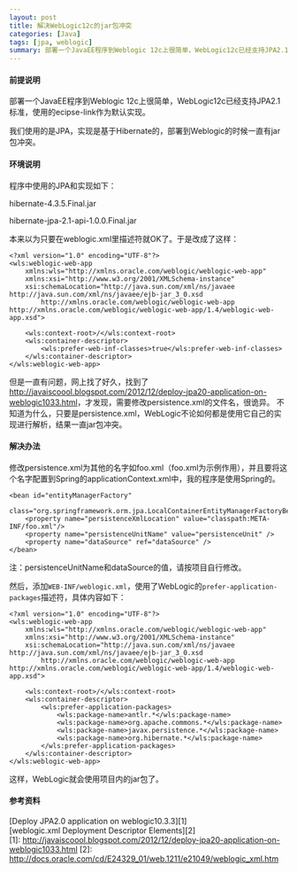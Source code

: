 ```yaml
---
layout: post
title: 解决WebLogic12c的jar包冲突
categories: [Java]
tags: [jpa, weblogic]
summary: 部署一个JavaEE程序到Weblogic 12c上很简单，WebLogic12c已经支持JPA2.1标准，使用的ecipse-link作为默认实现。
---
```

#### 前提说明
部署一个JavaEE程序到Weblogic 12c上很简单，WebLogic12c已经支持JPA2.1标准，使用的ecipse-link作为默认实现。

我们使用的是JPA，实现是基于Hibernate的，部署到Weblogic的时候一直有jar包冲突。

#### 环境说明
程序中使用的JPA和实现如下：

hibernate-4.3.5.Final.jar

hibernate-jpa-2.1-api-1.0.0.Final.jar

本来以为只要在weblogic.xml里描述符就OK了。于是改成了这样：

	<?xml version="1.0" encoding="UTF-8"?>
	<wls:weblogic-web-app
		xmlns:wls="http://xmlns.oracle.com/weblogic/weblogic-web-app"
		xmlns:xsi="http://www.w3.org/2001/XMLSchema-instance"
		xsi:schemaLocation="http://java.sun.com/xml/ns/javaee http://java.sun.com/xml/ns/javaee/ejb-jar_3_0.xsd
			http://xmlns.oracle.com/weblogic/weblogic-web-app http://xmlns.oracle.com/weblogic/weblogic-web-app/1.4/weblogic-web-app.xsd">

		<wls:context-root>/</wls:context-root>
		<wls:container-descriptor>
			<wls:prefer-web-inf-classes>true</wls:prefer-web-inf-classes>
		</wls:container-descriptor>
	</wls:weblogic-web-app>

但是一直有问题，网上找了好久，找到了<http://javaiscoool.blogspot.com/2012/12/deploy-jpa20-application-on-weblogic1033.html>，才发现，需要修改persistence.xml的文件名，很诡异。
不知道为什么，只要是persistence.xml，WebLogic不论如何都是使用它自己的实现进行解析，结果一直jar包冲突。

#### 解决办法

修改persistence.xml为其他的名字如foo.xml（foo.xml为示例作用），并且要将这个名字配置到Spring的applicationContext.xml中，我的程序是使用Spring的。

	<bean id="entityManagerFactory"
		class="org.springframework.orm.jpa.LocalContainerEntityManagerFactoryBean">
		<property name="persistenceXmlLocation" value="classpath:META-INF/foo.xml"/>
		<property name="persistenceUnitName" value="persistenceUnit" />
		<property name="dataSource" ref="dataSource" />
	</bean>

注：persistenceUnitName和dataSource的值，请按项目自行修改。

然后，添加`WEB-INF/weblogic.xml`，使用了WebLogic的`prefer-application-packages`描述符，具体内容如下：

	<?xml version="1.0" encoding="UTF-8"?>
	<wls:weblogic-web-app
		xmlns:wls="http://xmlns.oracle.com/weblogic/weblogic-web-app"
		xmlns:xsi="http://www.w3.org/2001/XMLSchema-instance"
		xsi:schemaLocation="http://java.sun.com/xml/ns/javaee http://java.sun.com/xml/ns/javaee/ejb-jar_3_0.xsd
			http://xmlns.oracle.com/weblogic/weblogic-web-app http://xmlns.oracle.com/weblogic/weblogic-web-app/1.4/weblogic-web-app.xsd">

		<wls:context-root>/</wls:context-root>
		<wls:container-descriptor>
			<wls:prefer-application-packages>
				<wls:package-name>antlr.*</wls:package-name>
				<wls:package-name>org.apache.commons.*</wls:package-name>
				<wls:package-name>javax.persistence.*</wls:package-name>
				<wls:package-name>org.hibernate.*</wls:package-name>
			</wls:prefer-application-packages>
		</wls:container-descriptor>
	</wls:weblogic-web-app>

这样，WebLogic就会使用项目内的jar包了。

#### 参考资料
[Deploy JPA2.0 application on weblogic10.3.3][1]  
[weblogic.xml Deployment Descriptor Elements][2]  
[1]: http://javaiscoool.blogspot.com/2012/12/deploy-jpa20-application-on-weblogic1033.html
[2]: http://docs.oracle.com/cd/E24329_01/web.1211/e21049/weblogic_xml.htm
